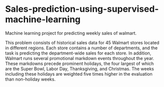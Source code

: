 # Sales-prediction-using-supervised-machine-learning

Machine learning project for predicting weekly sales of walmart.

This problem consists of historical sales data for 45 Walmart stores located in different regions. Each store contains a number of departments, and the task is predicting the department-wide sales for each store.
In addition, Walmart runs several promotional markdown events throughout the year. These markdowns precede prominent holidays, the four largest of which are the Super Bowl, Labor Day, Thanksgiving, and Christmas. The weeks including these holidays are weighted five times higher in the evaluation than non-holiday weeks.
